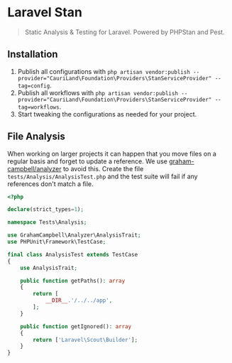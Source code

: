 # Laravel Stan

> Static Analysis & Testing for Laravel. Powered by PHPStan and Pest.

## Installation

1. Publish all configurations with `php artisan vendor:publish --provider="CauriLand\Foundation\Providers\StanServiceProvider" --tag=config`.
2. Publish all workflows with `php artisan vendor:publish --provider="CauriLand\Foundation\Providers\StanServiceProvider" --tag=workflows`.
3. Start tweaking the configurations as needed for your project.

## File Analysis

When working on larger projects it can happen that you move files on a regular basis and forget to update a reference. We use [graham-campbell/analyzer](https://github.com/GrahamCampbell/Analyzer) to avoid this. Create the file `tests/Analysis/AnalysisTest.php` and the test suite will fail if any references don't match a file.

```php
<?php

declare(strict_types=1);

namespace Tests\Analysis;

use GrahamCampbell\Analyzer\AnalysisTrait;
use PHPUnit\Framework\TestCase;

final class AnalysisTest extends TestCase
{
    use AnalysisTrait;

    public function getPaths(): array
    {
        return [
            __DIR__.'/../../app',
        ];
    }

    public function getIgnored(): array
    {
        return ['Laravel\Scout\Builder'];
    }
}
```
